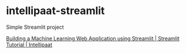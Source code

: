 # intellipaat-streamlit
Simple Streamlit project

[Building a Machine Learning Web Application using Streamlit | Streamlit Tutorial | Intellipaat](https://www.youtube.com/watch?v=5BwUUEnckPg)
